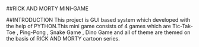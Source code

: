 ##RICK AND MORTY  MINI-GAME 


##INTRODUCTION
This project is GUI based system which developed with the help of PYTHON.This mini game consists of 4 games which are Tic-Tak-Toe , Ping-Pong ,  Snake Game , Dino Game 
and all of theme are themed on the basis of RICK AND MORTY cartoon series. 

